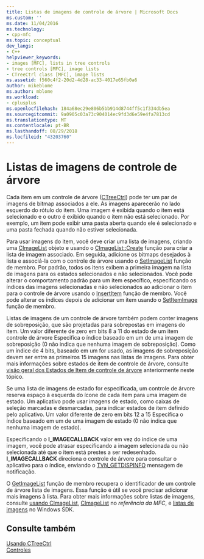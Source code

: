 ```yaml
---
title: Listas de imagens de controle de árvore | Microsoft Docs
ms.custom: ''
ms.date: 11/04/2016
ms.technology:
- cpp-mfc
ms.topic: conceptual
dev_langs:
- C++
helpviewer_keywords:
- images [MFC], lists in tree controls
- tree controls [MFC], image lists
- CTreeCtrl class [MFC], image lists
ms.assetid: f560c4f2-20d2-4d28-ac33-4017e65fb0a6
author: mikeblome
ms.author: mblome
ms.workload:
- cplusplus
ms.openlocfilehash: 184a68ec29e806b5bb914d8744ff5c1f334db5ea
ms.sourcegitcommit: 9a0905c03a73c904014ec9fd3d6e59e4fa7813cd
ms.translationtype: MT
ms.contentlocale: pt-BR
ms.lasthandoff: 08/29/2018
ms.locfileid: "43203760"
---
```

# <a name="tree-control-image-lists"></a>Listas de imagens de controle de árvore
Cada item em um controle de árvore ([CTreeCtrl](../mfc/reference/ctreectrl-class.md)) pode ter um par de imagens de bitmap associados a ele. As imagens aparecerão no lado esquerdo do rótulo do item. Uma imagem é exibida quando o item está selecionado e o outro é exibido quando o item não está selecionado. Por exemplo, um item pode exibir uma pasta aberta quando ele é selecionado e uma pasta fechada quando não estiver selecionada.  
  
 Para usar imagens do item, você deve criar uma lista de imagens, criando uma [CImageList](../mfc/reference/cimagelist-class.md) objeto e usando o [CImageList::Create](../mfc/reference/cimagelist-class.md#create) função para criar a lista de imagem associado. Em seguida, adicione os bitmaps desejados à lista e associá-la com o controle de árvore usando o [SetImageList](../mfc/reference/ctreectrl-class.md#setimagelist) função de membro. Por padrão, todos os itens exibem a primeira imagem na lista de imagens para os estados selecionados e não selecionados. Você pode alterar o comportamento padrão para um item específico, especificando os índices das imagens selecionadas e não selecionados ao adicionar o item para o controle de árvore usando o [InsertItem](../mfc/reference/ctreectrl-class.md#insertitem) função de membro. Você pode alterar os índices depois de adicionar um item usando o [SetItemImage](../mfc/reference/ctreectrl-class.md#setitemimage) função de membro.  
  
 Listas de imagens de um controle de árvore também podem conter imagens de sobreposição, que são projetadas para sobrepostas em imagens do item. Um valor diferente de zero em bits 8 a 11 do estado de um item controle de árvore Especifica o índice baseado em um de uma imagem de sobreposição (0 não indica que nenhuma imagem de sobreposição). Como um índice de 4 bits, baseado em um for usado, as imagens de sobreposição devem ser entre as primeiros 15 imagens nas listas de imagens. Para obter mais informações sobre estados de item de controle de árvore, consulte [visão geral dos Estados de Item de controle de árvore](../mfc/tree-control-item-states-overview.md) anteriormente neste tópico.  
  
 Se uma lista de imagens de estado for especificada, um controle de árvore reserva espaço à esquerda do ícone de cada item para uma imagem de estado. Um aplicativo pode usar imagens de estado, como caixas de seleção marcadas e desmarcadas, para indicar estados de item definido pelo aplicativo. Um valor diferente de zero em bits 12 a 15 Especifica o índice baseado em um de uma imagem de estado (0 não indica que nenhuma imagem de estado).  
  
 Especificando o **I_IMAGECALLBACK** valor em vez do índice de uma imagem, você pode atrasar especificando a imagem selecionada ou não selecionada até que o item está prestes a ser redesenhado. **I_IMAGECALLBACK** direciona o controle de árvore para consultar o aplicativo para o índice, enviando o [TVN_GETDISPINFO](/windows/desktop/Controls/tvn-getdispinfo) mensagem de notificação.  
  
 O [GetImageList](../mfc/reference/ctreectrl-class.md#getimagelist) função de membro recupera o identificador de um controle de árvore lista de imagens. Essa função é útil se você precisar adicionar mais imagens à lista. Para obter mais informações sobre listas de imagens, consulte [usando CImageList](../mfc/using-cimagelist.md), [CImageList](../mfc/reference/cimagelist-class.md) no *referência da MFC*, e [listas de imagens](https://msdn.microsoft.com/library/windows/desktop/bb761389) no Windows SDK.  
  
## <a name="see-also"></a>Consulte também  
 [Usando CTreeCtrl](../mfc/using-ctreectrl.md)   
 [Controles](../mfc/controls-mfc.md)

